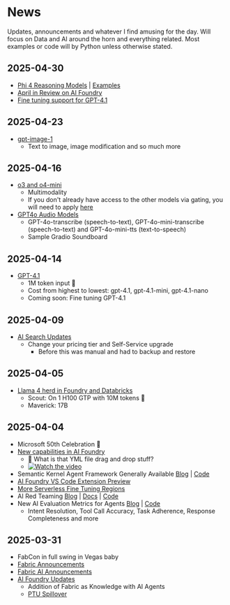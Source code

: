 # News
Updates, announcements and whatever I find amusing for the day. Will focus on Data and AI around the horn and everything related. Most examples or code will by Python unless otherwise stated. 

## 2025-04-30
- [Phi 4 Reasoning Models](https://azure.microsoft.com/en-us/blog/one-year-of-phi-small-language-models-making-big-leaps-in-ai/) | [Examples](https://techcommunity.microsoft.com/blog/educatordeveloperblog/showcasing-phi-4-reasoning-a-game-changer-for-ai-developers/4409892)
- [April in Review on AI Foundry](https://devblogs.microsoft.com/foundry/whats-new-in-azure-ai-foundry-april-2025)
- [Fine tuning support for GPT-4.1](https://azure.microsoft.com/en-us/blog/announcing-the-gpt-4-1-model-series-for-azure-ai-foundry-developers/)

## 2025-04-23
- [gpt-image-1](https://azure.microsoft.com/en-us/blog/unveiling-gpt-image-1-rising-to-new-heights-with-image-generation-in-azure-ai-foundry/)
    - Text to image, image modification and so much more

## 2025-04-16
- [o3 and o4-mini](https://azure.microsoft.com/en-us/blog/o3-and-o4-mini-unlock-enterprise-agent-workflows-with-next-level-reasoning-ai-with-azure-ai-foundry-and-github/)
    - Multimodality
    - If you don't already have access to the other models via gating, you will need to apply [here](https://ai.azure.com)
- [GPT4o Audio Models](https://devblogs.microsoft.com/foundry/get-started-azure-openai-advanced-audio-models/)
    - GPT-4o-transcribe (speech-to-text), GPT-4o-mini-transcribe (speech-to-text) and GPT-4o-mini-tts (text-to-speech)
    - Sample Gradio Soundboard
    
## 2025-04-14
- [GPT-4.1](https://azure.microsoft.com/en-us/blog/announcing-the-gpt-4-1-model-series-for-azure-ai-foundry-developers/)
    - 1M token input 🤯
    - Cost from highest to lowest: gpt-4.1, gpt-4.1-mini, gpt-4.1-nano
    - Coming soon: Fine tuning GPT-4.1
    
## 2025-04-09
- [AI Search Updates](https://aka.ms/AISearch-NewServiceUpdates)
    - Change your pricing tier and Self-Service upgrade
        - Before this was manual and had to backup and restore
        
## 2025-04-05
- [Llama 4 herd in Foundry and Databricks](https://azure.microsoft.com/en-us/blog/introducing-the-llama-4-herd-in-azure-ai-foundry-and-azure-databricks/)
    - Scout: On 1 H100 GTP with 10M tokens 🤯
    - Maverick: 17B
## 2025-04-04
- Microsoft 50th Celebration 🥳
- [New capabilities in AI Foundry](https://azure.microsoft.com/en-us/blog/new-capabilities-in-azure-ai-foundry-to-build-advanced-agentic-applications/)
    - 🤔 What is that YML file drag and drop stuff?
    -  [![Watch the video](https://img.youtube.com/vi/RjExZY_frjQ/hqdefault.jpg)](https://www.youtube.com/embed/RjExZY_frjQ)
- Semantic Kernel Agent Framework Generally Available [Blog](https://devblogs.microsoft.com/semantic-kernel/semantic-kernel-agents-are-now-generally-available/) | [Code](https://github.com/microsoft/semantic-kernel/tree/main/python/samples/concepts/agents)
- [AI Foundry VS Code Extension Preview](https://devblogs.microsoft.com/foundry/azure-ai-foundry-vscode-extension-preview/)
- [More Serverless Fine Tuning Regions](https://techcommunity.microsoft.com/blog/machinelearningblog/serverless-fine-tuning-now-in-more-us-regions/4401044)
- AI Red Teaming [Blog](https://devblogs.microsoft.com/foundry/ai-red-teaming-agent-preview) | [Docs](https://aka.ms/airedteamingagent-conceptdoc) | [Code](https://aka.ms/airedteamingagent-samples)
- New AI Evaluation Metrics for Agents [Blog](https://devblogs.microsoft.com/foundry/evaluation-metrics-azure-ai-foundry) | [Code](https://github.com/Azure/azure-sdk-for-python/tree/main/sdk/evaluation/azure-ai-evaluation/samples)
    - Intent Resolution, Tool Call Accuracy, Task Adherence, Response Completeness and more

## 2025-03-31
- FabCon in full swing in Vegas baby
- [Fabric Announcements](https://blog.fabric.microsoft.com/en/blog/fabric-march-2025-feature-summary)
- [Fabric AI Announcements](https://www.microsoft.com/en-us/microsoft-fabric/blog/2025/03/31/fabcon-2025-fueling-tomorrows-ai-with-new-agentic-capabilities-and-security-innovations-in-fabric/)
- [AI Foundry Updates](https://azure.microsoft.com/en-us/blog/the-latest-azure-ai-foundry-innovations-help-you-optimize-ai-investments-and-differentiate-your-business/)
    - Addition of Fabric as Knowledge with AI Agents
    - [PTU Spillover](https://learn.microsoft.com/en-us/azure/ai-services/openai/how-to/spillover-traffic-management)
